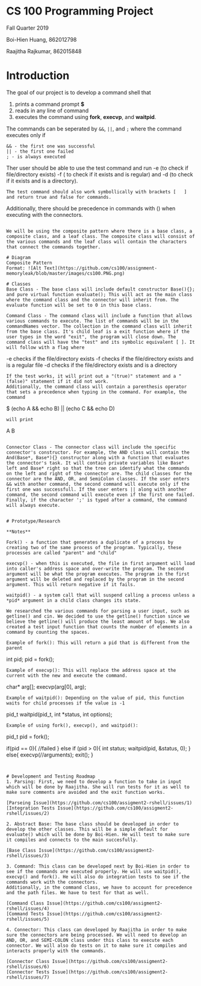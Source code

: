 # CS 100 Programming Project

Fall Quarter 2019

Boi-Hien Huang, 862012798

Raajitha Rajkumar, 862015848

# Introduction
The goal of our project is to develop a command shell that
1. prints a command prompt **$**
2. reads in any line of command
3. executes the command using **fork**, **execvp**, and **waitpid**. 

The commands can be seperated by ```&&```, ```||```, and ```;``` where the command executes only if
```
&& - the first one was successful
|| - the first one failed
; - is always executed 
```
Ther user should be able to use the test command and run -e (to check if file/directory exists) -f ( to check if it exists and is regular) and -d (to check if it exists and is a directory).
```
The test command should also work symbollically with brackets [   ] and return true and false for commands.
```
Additionally, there should be precedence in commands with () when executing with the connectors.
```

We will be using the composite pattern where there is a base class, a composite class, and a leaf class. The composite class will consist of the various commands and the leaf class will contain the characters that connect the commands together. 

# Diagram
Composite Pattern
Format: ![Alt Text](https://github.com/cs100/assignment-memoryleak/blob/master/images/cs100.PNG.png)

# Classes
Base Class - The base class will include default constructor Base(){}; and pure virtual function evaluate(); This will act as the main class where the command class and the connector will inherit from. The evaluate function will be set to 0 in this base class. 

Command Class - The command class will include a function that allows various commands to execute. The list of commands will be in the commandNames vector. The collection in the command class will inherit from the base class. It's child leaf is a exit function where if the user types in the word "exit", the program will close down. The command class will have the "test" and its symbolic equivalent [ ]. It will follow with a flag where
```
-e checks if the file/directory exists
-f checks if the file/directory exists and is a regular file
-d checks if the file/directory exists and is a directory
```
If the test works, it will print out a "(true)" statement and a "(false)" statement if it did not work. 
Additionally, the command class will contain a parenthesis operator that sets a precedence when typing in the command. For example, the command
```
$ (echo A && echo B) || (echo C && echo D)
```
will print
```
A
B
```

Connector Class - The connector class will include the specific connector's constructor. For example, the AND class will contain the And(Base*, Base*){} constructor along with a function that evaluates the connector's task. It will contain private variables like Base* left and Base* right so that the tree can identify what the commands on the left and right of the connector are. The child classes for the connector are the AND, OR, and SemiColon classes. If the user enters && with another command, the second command will execute only if the first one was successfull. If the user enters || along with another command, the second command will execute even if the first one failed. Finally, if the character ';' is typed after a command, the command will always execute. 


# Prototype/Research

**Notes**

Fork() - a function that generates a duplicate of a process by creating two of the same process of the program. Typically, these processes are called "parent" and "child"

execvp() - when this is executed, the file in first argument will load into caller's address space and over-write the program. The second argument will be what the program executes. The program in the first argument will be deleted and replaced by the program in the second argument. This will return negative if it fails. 

waitpid() - a system call that will suspend calling a process unless a *pid* argument in a child class changes its state. 

We researched the various commands for parsing a user input, such as getline() and cin. We decided to use the getline() function since we believe the getline() will produce the least amount of bugs. We also created a test input function that counts the number of elements in a command by counting the spaces. 

Example of fork(): This will return a pid that is different from the parent 
```
int pid;
pid = fork();
```
Example of execvp(): This will replace the address space at the current with the new and execute the command. 
```
char* arg[];
execvp(arg[0], arg);
```
Example of waitpid(): Depending on the value of pid, this function waits for child processes if the value is -1
```
pid_t waitpid(pid_t, int *status, int options);
```
Example of using fork(), execvp(), and waitpid():
```
pid_t pid = fork();

if(pid == 0){
 //failed
}
else if (pid > 0){
 int status;
  waitpid(pid, &status, 0);
}
else{
 execvp(//arguments);
 exit();
}
```


# Development and Testing Roadmap
1. Parsing: First, we need to develop a function to take in input which will be done by Raajitha. She will run tests for it as well to make sure comments are avoided and the exit function works. 

[Parseing Issue](https://github.com/cs100/assigment2-rshell/issues/1)
[Integration Tests Issue](https://github.com/cs100/assigment2-rshell/issues/2)

2. Abstract Base: The base class should be developed in order to develop the other classes. This will be a simple default for evaluate() which will be done by Boi-Hien. He will test to make sure it compiles and connects to the main succesfully.

[Base Class Issue](https://github.com/cs100/assigment2-rshell/issues/3) 

3. Command: This class can be developed next by Boi-Hien in order to see if the commands are executed properly. He will use waitpid(), execvp() and fork(). He will also do integration tests to see if the commands work with the connectors.
Additionally, in the command class, we have to account for precedence and the path files. We have to test for that as well. 

[Command Class Issue](https://github.com/cs100/assigment2-rshell/issues/4)
[Command Tests Issue](https://github.com/cs100/assigment2-rshell/issues/5)
 
4. Connector: This class can developed by Raajitha in order to make sure the connectors are being processed. We will need to develop an AND, OR, and SEMI-COLON class under this class to execute each connector. We will also do tests on it to make sure it compiles and interacts properly with the commands. 

[Connector Class Issue](https://github.com/cs100/assigment2-rshell/issues/6)
[Connector Tests Issue](https://github.com/cs100/assigment2-rshell/issues/7) 
